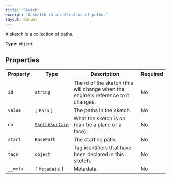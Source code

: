 ```yaml
---
title: "Sketch"
excerpt: "A sketch is a collection of paths."
layout: manual
---
```


A sketch is a collection of paths.

**Type:** `object`






## Properties

| Property | Type | Description | Required |
|----------|------|-------------|----------|
| `id` |`string`| The id of the sketch (this will change when the engine&#x27;s reference to it changes. | No |
| `value` |`[` `Path` `]`| The paths in the sketch. | No |
| `on` |[`SketchSurface`](/docs/kcl/types/SketchSurface)| What the sketch is on (can be a plane or a face). | No |
| `start` |`BasePath`| The starting path. | No |
| `tags` |`object`| Tag identifiers that have been declared in this sketch. | No |
| `__meta` |`[` `Metadata` `]`| Metadata. | No |


